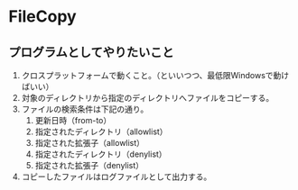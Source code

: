 # FileCopy

## プログラムとしてやりたいこと
1. クロスプラットフォームで動くこと。（といいつつ、最低限Windowsで動けばいい）
1. 対象のディレクトリから指定のディレクトリへファイルをコピーする。
1. ファイルの検索条件は下記の通り。
    1. 更新日時（from-to）
    1. 指定されたディレクトリ（allowlist）
    1. 指定された拡張子（allowlist）
    1. 指定されたディレクトリ（denylist）
    1. 指定された拡張子（denylist）
1. コピーしたファイルはログファイルとして出力する。
